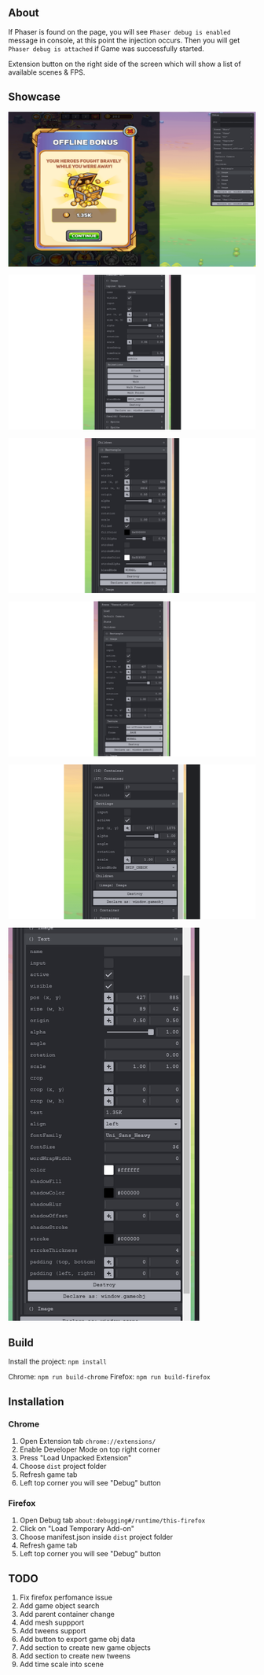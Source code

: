 ## About

If Phaser is found on the page, you will see `Phaser debug is enabled` message in console, at this point
the injection occurs. Then you will get `Phaser debug is attached` if Game was successfully started.

Extension button on the right side of the screen which will show a list of available scenes & FPS.

## Showcase

![scenes](./readme/chrome_1Rg0EENWSP.png)

![Spine](./readme/chrome_86qPcCaOnH.png)

![Rectangle](./readme/chrome_pusI5JVAiJ.png)

![Image](./readme/chrome_ST3AHGqiV8.png)

![Container](./readme/chrome_U0ADmIqujz.png)

![Text](./readme/chrome_XyvcK5kfX1.png)


## Build

Install the project: `npm install`

Chrome: `npm run build-chrome`
Firefox: `npm run build-firefox`

## Installation

### Chrome

1. Open Extension tab `chrome://extensions/`
2. Enable Developer Mode on top right corner
3. Press "Load Unpacked Extension"
4. Choose `dist` project folder
5. Refresh game tab
6. Left top corner you will see "Debug" button

### Firefox

1. Open Debug tab `about:debugging#/runtime/this-firefox`
2. Click on "Load Temporary Add-on"
3. Choose manifest.json inside `dist` project folder
4. Refresh game tab
5. Left top corner you will see "Debug" button

## TODO

1. Fix firefox perfomance issue
2. Add game object search
3. Add parent container change
4. Add mesh suppport
5. Add tweens support
6. Add button to export game obj data
7. Add section to create new game objects
8. Add section to create new tweens
9. Add time scale into scene